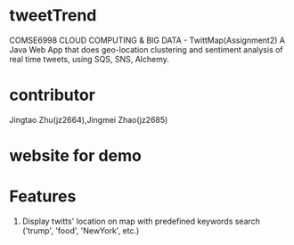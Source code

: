 # tweetTrend
COMSE6998 CLOUD COMPUTING & BIG DATA - TwittMap(Assignment2)
A Java Web App that does geo-location clustering and sentiment analysis of real time tweets, using SQS, SNS, Alchemy. 
# contributor
Jingtao Zhu(jz2664),Jingmei Zhao(jz2685)
# website for demo

# Features
1. Display twitts' location on map with predefined keywords search ('trump', 'food', 'NewYork', etc.)


